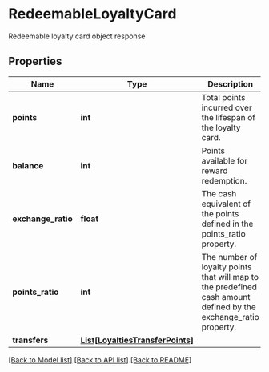 # RedeemableLoyaltyCard

Redeemable loyalty card object response

## Properties
Name | Type | Description | Notes
------------ | ------------- | ------------- | -------------
**points** | **int** | Total points incurred over the lifespan of the loyalty card. | [optional] 
**balance** | **int** | Points available for reward redemption. | [optional] 
**exchange_ratio** | **float** | The cash equivalent of the points defined in the points_ratio property. | [optional] 
**points_ratio** | **int** | The number of loyalty points that will map to the predefined cash amount defined by the exchange_ratio property. | [optional] 
**transfers** | [**List[LoyaltiesTransferPoints]**](LoyaltiesTransferPoints.md) |  | [optional] 

[[Back to Model list]](../README.md#documentation-for-models) [[Back to API list]](../README.md#documentation-for-api-endpoints) [[Back to README]](../README.md)


